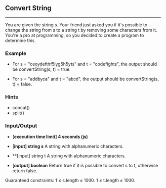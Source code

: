 ## Convert String
---
You are given the string s. Your friend just asked you if it's possible to change the string from s to a string t by removing some characters from it. You're a pro at programming, so you decided to create a program to determine this.

### Example
-   For s = "ceoydefthf5iyg5h5yts" and t = "codefights", the output should be
convertString(s, t) = true.

-   For s = "addbyca" and t = "abcd", the output should be
convertString(s, t) = false.

### Hints
-   concat()
-   split()

### Input/Output
- **[execution time limit] 4 seconds (js)**
- **[input] string s**
    A string with alphanumeric characters.

- **[input] string t
A string with alphanumeric characters.

- **[output] boolean**
Return true if it is possible to convert s to t, otherwise return false.

Guaranteed constraints:
1 ≤ s.length ≤ 1000.
1 ≤ t.length ≤ 1000.